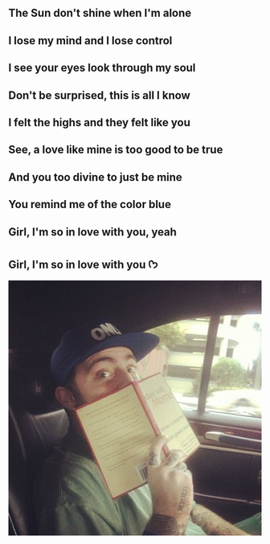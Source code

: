 ## The Sun don't shine when I'm alone
## I lose my mind and I lose control

## I see your eyes look through my soul
## Don't be surprised, this is all I know

## I felt the highs and they felt like you
## See, a love like mine is too good to be true

## And you too divine to just be mine
## You remind me of the color blue

## Girl, I'm so in love with you, yeah
## Girl, I'm so in love with you ᡣ𐭩

![image alt](https://github.com/the-divine-feminine/the-divine-feminine/blob/main/67c388723c3e29890ed32eb61dbe414f.jpg?raw=true)
